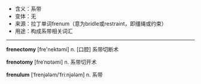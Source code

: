- <span class="definition">含义：系带</span>
- <span class="definition">变体：无</span>
- <span class="definition">来源：拉丁单词frenum（意为bridle或restraint，即缰绳或约束）</span>
- <span class="definition">用途：构成系带相关词汇</span>

---

<span class="vocabulary">**frenectomy**</span> [fre'nektəmi] n. [口腔] 系带切断术

<span class="vocabulary">**frenotomy**</span> [freˈnɒtəmi] n. 系带切开术

<span class="vocabulary">**frenulum**</span> [ˈfrenjələm/ˈfriːnjələm] n. 系带

